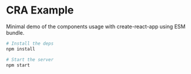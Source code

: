 # CRA Example

Minimal demo of the components usage with create-react-app using ESM bundle.

```sh
# Install the deps
npm install

# Start the server
npm start
```
